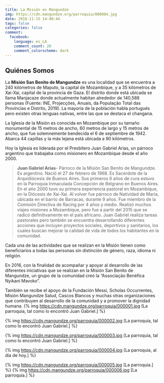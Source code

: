 ```yaml
---
title: La Misión en Mangundze
img: https://cdn.mangundze.org/parroquia/000004.jpg
date: 2018-11-15 14:40:44
tags: false
categories: false
comment:
  facebook:
    language: es_LA
    comment_count: 20
    comment_colorscheme: dark
---
```

## **Quiénes Somos**

La **Misión San Benito de Mangundze** es una localidad que se encuentra a 240 kilómetros de Maputo, la capital de Mozambique, y a 35 kilómetros de Xai-Xai, capital de la provincia de Gaza.
El distrito donde está ubicada se llama Manjacaze donde actualmente habitan alrededor de 140,588 personas (Fuente: INE, Projecções, Anuais, da População Total das Províncias e Distrito, 2019). La mayoría de la población habla portugués pero existen otras lenguas nativas, entre las que se destaca el changana.

La Iglesia de la Misión es conocida en Mozambique por su tamaño monumental de 15 metros de ancho, 60 metros de largo y 15 metros de ancho, que fue solemnemente bendecida el 6 de septiembre de 1942. Abarca 44 capillas y la más lejana está ubicada a 90 kilómetros.

Hoy la Iglesia es liderada por el Presbítero Juan Gabriel Arias, un párroco argentino que trabajaba como misionero en Mozambique desde el año 2000. 

>**Juan Gabriel Arias**- Párroco de la Misión San Benito de Mangundze.
> Es argentino. Nació el 27 de febrero de 1968. Es Sacerdote de la Arquidiócesis de Buenos Aires. Sus primeros 6 años de cura estuvo en la Parroquia Inmaculada Concepción de Belgrano en Buenos Aires. En el año 2000 tuvo su primera experiencia pastoral en Mozambique, en la Diócesis de Xai-Xai. Al volver fue párroco de Natividad de María, ubicada en el barrio de Barracas, durante 9 años. Fue miembro de la Comisión Directiva de Racing por 4 años y medio. Realizó muchos viajes misiones a Mozambique, pero fue a partir del 2015 que se radicó definitivamente en el país africano. Juan Gabriel realiza tareas pastorales pero también se encuentra desarrollando diferentes acciones que incluyen proyectos sociales, deportivos y sanitarios, los cuales buscan mejorar la calidad de vida de todos los habitantes en la comunidad. 
>
Cada una de las actividades que se realizan en la Misión tienen como beneficiarios a todas las personas sin distinción de género, raza, idioma ni religión. 

En 2016, con la finalidad de acompañar y apoyar al desarrollo de las diferentes iniciativas que se realizan en la Misión San Benito de Mangundze, un grupo de la comunidad creó la “Associação Benéfica Nyikani Mavoko”.

También se recibe el apoyo de la Fundación Messi, Scholas Occurrentes, Misión Mangundze Salud, Cascos Blancos y muchas otras organizaciones que contribuyen al desarrollo de la comunidad y a promover la dignidad humana.
{% img https://cdn.mangundze.org/parroquia/000001.jpg [La parroquia, tal como lo encontró Juan Gabriel.] %}

{% img https://cdn.mangundze.org/parroquia/000002.jpg [La parroquia, tal como lo encontró Juan Gabriel.] %}

{% img https://cdn.mangundze.org/parroquia/000003.jpg [La parroquia, tal como lo encontró Juan Gabriel.] %}

{% img https://cdn.mangundze.org/parroquia/000004.jpg [La parroquia, al día de hoy.] %}

{% img https://cdn.mangundze.org/parroquia/000005.jpg [La parroquia.] %}
{% img https://cdn.mangundze.org/parroquia/000006.jpg [La parroquia.] %}
